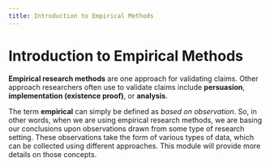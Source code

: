 ```yaml
---
title: Introduction to Empirical Methods
---
```


# Introduction to Empirical Methods

**Empirical research methods** are one approach for validating claims. Other approach researchers often use to validate claims include **persuasion**, **implementation (existence proof)**, or **analysis**.

The term **empirical** can simply be defined as _based on observation_. So, in other words, when we are using empirical research methods, we are basing our conclusions upon observations drawn from some type of research setting. These observations take the form of various types of data, which can be collected using different approaches. This module will provide more details on those concepts.
